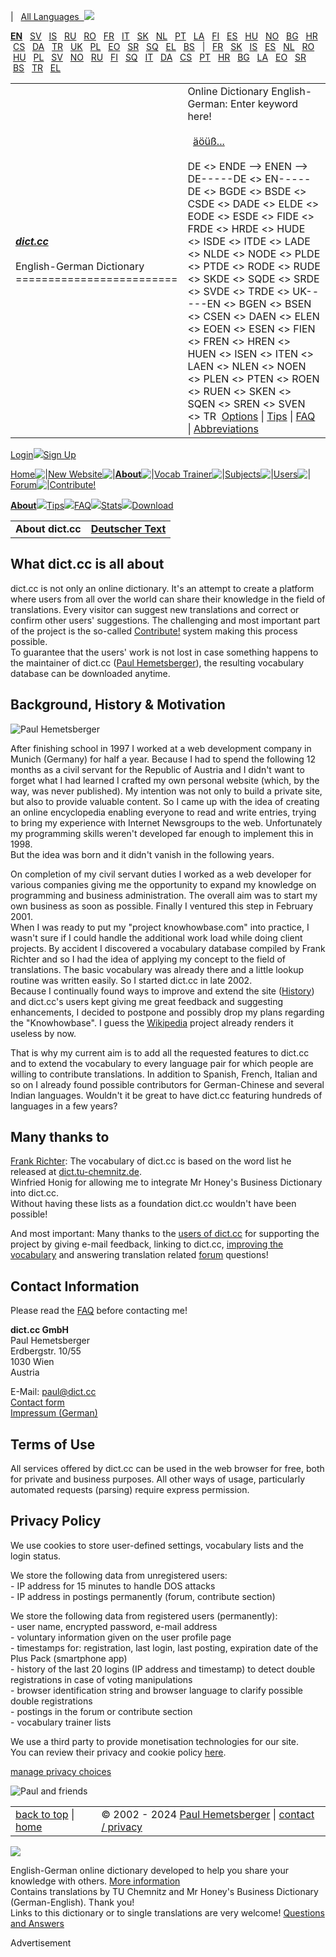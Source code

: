 |   [All Languages  ![](https://www4.dict.cc/img/s3.gif)](https://browse.dict.cc/)   

**[EN](https://www.dict.cc/?s=about%3A "Englisch - Deutsch")**   [SV](https://desv.dict.cc/?s=about%3A "Schwedisch - Deutsch")   [IS](https://deis.dict.cc/?s=about%3A "Isländisch - Deutsch")   [RU](https://deru.dict.cc/?s=about%3A "Russisch - Deutsch")   [RO](https://dero.dict.cc/?s=about%3A "Rumänisch - Deutsch")   [FR](https://defr.dict.cc/?s=about%3A "Französisch - Deutsch")   [IT](https://deit.dict.cc/?s=about%3A "Italienisch - Deutsch")   [SK](https://desk.dict.cc/?s=about%3A "Slowakisch - Deutsch")   [NL](https://denl.dict.cc/?s=about%3A "Niederländisch - Deutsch")   [PT](https://dept.dict.cc/?s=about%3A "Portugiesisch - Deutsch")   [LA](https://dela.dict.cc/?s=about%3A "Latein - Deutsch")   [FI](https://defi.dict.cc/?s=about%3A "Finnisch - Deutsch")   [ES](https://dees.dict.cc/?s=about%3A "Spanisch - Deutsch")   [HU](https://dehu.dict.cc/?s=about%3A "Ungarisch - Deutsch")   [NO](https://deno.dict.cc/?s=about%3A "Norwegisch - Deutsch")   [BG](https://bgde.dict.cc/?s=about%3A "Bulgarisch - Deutsch")   [HR](https://dehr.dict.cc/?s=about%3A "Kroatisch - Deutsch")   [CS](https://csde.dict.cc/?s=about%3A "Tschechisch - Deutsch")   [DA](https://dade.dict.cc/?s=about%3A "Dänisch - Deutsch")   [TR](https://detr.dict.cc/?s=about%3A "Türkisch - Deutsch")   [UK](https://deuk.dict.cc/?s=about%3A "Ukrainisch - Deutsch")   [PL](https://depl.dict.cc/?s=about%3A "Polnisch - Deutsch")   [EO](https://deeo.dict.cc/?s=about%3A "Esperanto - Deutsch")   [SR](https://desr.dict.cc/?s=about%3A "Serbisch - Deutsch")   [SQ](https://desq.dict.cc/?s=about%3A "Albanisch - Deutsch")   [EL](https://deel.dict.cc/?s=about%3A "Griechisch - Deutsch")   [BS](https://bsde.dict.cc/?s=about%3A "Bosnisch - Deutsch")   |   [FR](https://enfr.dict.cc/?s=about%3A "French - English")   [SK](https://ensk.dict.cc/?s=about%3A "Slovak - English")   [IS](https://enis.dict.cc/?s=about%3A "Icelandic - English")   [ES](https://enes.dict.cc/?s=about%3A "Spanish - English")   [NL](https://ennl.dict.cc/?s=about%3A "Dutch - English")   [RO](https://enro.dict.cc/?s=about%3A "Romanian - English")   [HU](https://enhu.dict.cc/?s=about%3A "Hungarian - English")   [PL](https://enpl.dict.cc/?s=about%3A "Polish - English")   [SV](https://ensv.dict.cc/?s=about%3A "Swedish - English")   [NO](https://enno.dict.cc/?s=about%3A "Norwegian - English")   [RU](https://enru.dict.cc/?s=about%3A "Russian - English")   [FI](https://enfi.dict.cc/?s=about%3A "Finnish - English")   [SQ](https://ensq.dict.cc/?s=about%3A "Albanian - English")   [IT](https://enit.dict.cc/?s=about%3A "Italian - English")   [DA](https://daen.dict.cc/?s=about%3A "Danish - English")   [CS](https://csen.dict.cc/?s=about%3A "Czech - English")   [PT](https://enpt.dict.cc/?s=about%3A "Portuguese - English")   [HR](https://enhr.dict.cc/?s=about%3A "Croatian - English")   [BG](https://bgen.dict.cc/?s=about%3A "Bulgarian - English")   [LA](https://enla.dict.cc/?s=about%3A "Latin - English")   [EO](https://eneo.dict.cc/?s=about%3A "Esperanto - English")   [SR](https://ensr.dict.cc/?s=about%3A "Serbian - English")   [BS](https://bsen.dict.cc/?s=about%3A "Bosnian - English")   [TR](https://entr.dict.cc/?s=about%3A "Turkish - English")   [EL](https://elen.dict.cc/?s=about%3A "Greek - English")

|     |     |
| --- | --- |
| **_[dict.cc](https://www.dict.cc/ "English-German Dictionary")_**<br><br>English-German Dictionary<br>========================= | Online Dictionary English-German: Enter keyword here!<br><br>  [äöüß...](javascript:;)<br><br>DE <> ENDE –> ENEN –> DE\-----DE <> EN\-----DE <> BGDE <> BSDE <> CSDE <> DADE <> ELDE <> EODE <> ESDE <> FIDE <> FRDE <> HRDE <> HUDE <> ISDE <> ITDE <> LADE <> NLDE <> NODE <> PLDE <> PTDE <> RODE <> RUDE <> SKDE <> SQDE <> SRDE <> SVDE <> TRDE <> UK\-----EN <> BGEN <> BSEN <> CSEN <> DAEN <> ELEN <> EOEN <> ESEN <> FIEN <> FREN <> HREN <> HUEN <> ISEN <> ITEN <> LAEN <> NLEN <> NOEN <> PLEN <> PTEN <> ROEN <> RUEN <> SKEN <> SQEN <> SREN <> SVEN <> TR  [Options](https://www.dict.cc/dict/options.php?ref=%2F%3Fs%3Dabout%3A%26l%3D%26o%3D%26pagenum%3D) \| [Tips](https://www.dict.cc/?s=about%3Atips) \| [FAQ](https://www.dict.cc/?s=about%3Afaq) \| [Abbreviations](https://contribute.dict.cc/guidelines/) |

  

[Login](https://secure.dict.cc/users/urc_logn.php?next=goto%3Ahttps%3A%2F%2Fwww.dict.cc%2F%3Fs%3Dabout%253A)![](https://www4.dict.cc/img/l2.gif)[Sign Up](https://users.dict.cc/new-account/)

[Home](https://www.dict.cc/ "German-English dictionary homepage: see the latest English/German translations")![|](https://www4.dict.cc/img/l1.gif)[New Website](https://m.dict.cc/)![|](https://www4.dict.cc/img/l1.gif)[**About**](https://www.dict.cc/?s=about%3A)![|](https://www4.dict.cc/img/l1.gif)[Vocab Trainer](https://my.dict.cc/)![|](https://www4.dict.cc/img/l1.gif)[Subjects](https://www.dict.cc/subjects.php)![|](https://www4.dict.cc/img/l1.gif)[Users](https://users.dict.cc/)![|](https://www4.dict.cc/img/l1.gif)[Forum](https://forum.dict.cc/)![|](https://www4.dict.cc/img/l1.gif)[Contribute!](https://contribute.dict.cc/?action=wizard)

[**About**](https://www.dict.cc/?s=about%3A)![](https://www4.dict.cc/img/l2.gif)[Tips](https://www.dict.cc/?s=about%3Atips)![](https://www4.dict.cc/img/l2.gif)[FAQ](https://www.dict.cc/?s=about%3Afaq)![](https://www4.dict.cc/img/l2.gif)[Stats](https://www.dict.cc/?s=about%3Astats)![](https://www4.dict.cc/img/l2.gif)[Download](https://www.dict.cc/?s=about%3Awordlist)

|     |     |
| --- | --- |
| **About dict.cc** | **[Deutscher Text](https://www.dict.cc/?s=about%3A&l=d)** |

What dict.cc is all about
-------------------------

  
dict.cc is not only an online dictionary. It's an attempt to create a platform where users from all over the world can share their knowledge in the field of translations. Every visitor can suggest new translations and correct or confirm other users' suggestions. The challenging and most important part of the project is the so-called [Contribute!](https://contribute.dict.cc/) system making this process possible.  
To guarantee that the users' work is not lost in case something happens to the maintainer of dict.cc ([Paul Hemetsberger](https://users.dict.cc/Paul/)), the resulting vocabulary database can be downloaded anytime.  
  
  

Background, History & Motivation
--------------------------------

  

![Paul Hemetsberger](https://www4.dict.cc/img/paul_interview.jpg)

After finishing school in 1997 I worked at a web development company in Munich (Germany) for half a year. Because I had to spend the following 12 months as a civil servant for the Republic of Austria and I didn't want to forget what I had learned I crafted my own personal website (which, by the way, was never published). My intention was not only to build a private site, but also to provide valuable content. So I came up with the idea of creating an online encyclopedia enabling everyone to read and write entries, trying to bring my experience with Internet Newsgroups to the web. Unfortunately my programming skills weren't developed far enough to implement this in 1998.  
But the idea was born and it didn't vanish in the following years.  
  
On completion of my civil servant duties I worked as a web developer for various companies giving me the opportunity to expand my knowledge on programming and business administration. The overall aim was to start my own business as soon as possible. Finally I ventured this step in February 2001.  
When I was ready to put my "project knowhowbase.com" into practice, I wasn't sure if I could handle the additional work load while doing client projects. By accident I discovered a vocabulary database compiled by Frank Richter and so I had the idea of applying my concept to the field of translations. The basic vocabulary was already there and a little lookup routine was written easily. So I started dict.cc in late 2002.  
Because I continually found ways to improve and extend the site ([History](https://www.dict.cc/german-english-dictionary.php)) and dict.cc's users kept giving me great feedback and suggesting enhancements, I decided to postpone and possibly drop my plans regarding the "Knowhowbase". I guess the [Wikipedia](https://www.wikipedia.org/) project already renders it useless by now.  
  
That is why my current aim is to add all the requested features to dict.cc and to extend the vocabulary to every language pair for which people are willing to contribute translations. In addition to Spanish, French, Italian and so on I already found possible contributors for German-Chinese and several Indian languages. Wouldn't it be great to have dict.cc featuring hundreds of languages in a few years?  
  
  

Many thanks to
--------------

  
[Frank Richter](https://www-user.tu-chemnitz.de/~fri/): The vocabulary of dict.cc is based on the word list he released at [dict.tu-chemnitz.de](https://dict.tu-chemnitz.de/).  
Winfried Honig for allowing me to integrate Mr Honey's Business Dictionary into dict.cc.  
Without having these lists as a foundation dict.cc wouldn't have been possible!  
  
And most important: Many thanks to the [users of dict.cc](https://users.dict.cc/) for supporting the project by giving e-mail feedback, linking to dict.cc, [improving the vocabulary](https://contribute.dict.cc/) and answering translation related [forum](https://forum.dict.cc/) questions!  
  
  

Contact Information
-------------------

  
Please read the [FAQ](https://www.dict.cc/?s=about%3Afaq) before contacting me!  
  
**dict.cc GmbH**  
Paul Hemetsberger  
Erdbergstr. 10/55  
1030 Wien  
Austria  
  
E-Mail: paul@dict.cc  
[Contact form](https://users.dict.cc/Paul/)  
[Impressum (German)](https://www.dict.cc/?s=about%3A&l=d)  
  
  

Terms of Use
------------

  
All services offered by dict.cc can be used in the web browser for free, both for private and business purposes. All other ways of usage, particularly automated requests (parsing) require express permission.  
  
  

Privacy Policy
--------------

  
We use cookies to store user-defined settings, vocabulary lists and the login status.  
  
We store the following data from unregistered users:  
\- IP address for 15 minutes to handle DOS attacks  
\- IP address in postings permanently (forum, contribute section)  
  
We store the following data from registered users (permanently):  
\- user name, encrypted password, e-mail address  
\- voluntary information given on the user profile page  
\- timestamps for: registration, last login, last posting, expiration date of the Plus Pack (smartphone app)  
\- history of the last 20 logins (IP address and timestamp) to detect double registrations in case of voting manipulations  
\- browser identification string and browser language to clarify possible double registrations  
\- postings in the forum or contribute section  
\- vocabulary trainer lists  
  
We use a third party to provide monetisation technologies for our site.  
You can review their privacy and cookie policy [here](https://www.snigel.com/privacy-policy/).  
  
[manage privacy choices](javascript:;)

![Paul and friends](https://www4.dict.cc/img/paul_and_friends_728.jpg)

|     |     |
| --- | --- |
| [back to top](#top) \| [home](https://www.dict.cc/) | © 2002 - 2024 [Paul Hemetsberger](https://www.hemetsberger.com/) \| [contact / privacy](https://www.dict.cc/?s=about%3A#impressum) |

![](https://www4.dict.cc/img/hr4.gif)

English-German online dictionary developed to help you share your knowledge with others. [More information](https://www.dict.cc/?s=about%3A)  
Contains translations by TU Chemnitz and Mr Honey's Business Dictionary (German-English). Thank you!  
Links to this dictionary or to single translations are very welcome! [Questions and Answers](https://www.dict.cc/?s=about%3Afaq)

Advertisement